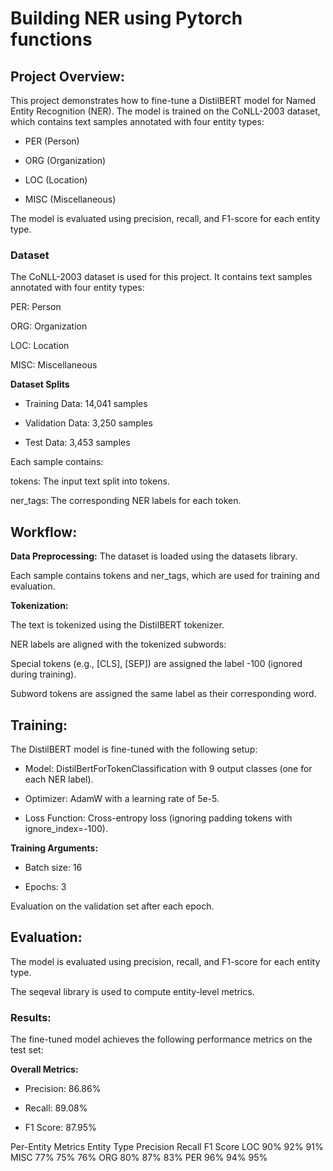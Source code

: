 # Building NER using Pytorch functions 

## Project Overview:
This project demonstrates how to fine-tune a DistilBERT model for Named Entity Recognition (NER). The model is trained on the CoNLL-2003 dataset, which contains text samples annotated with four entity types:

- PER (Person)

- ORG (Organization)

- LOC (Location)

- MISC (Miscellaneous)

The model is evaluated using precision, recall, and F1-score for each entity type.

### **Dataset**
The CoNLL-2003 dataset is used for this project. It contains text samples annotated with four entity types:

PER: Person

ORG: Organization

LOC: Location

MISC: Miscellaneous

**Dataset Splits**

- Training Data: 14,041 samples

- Validation Data: 3,250 samples

- Test Data: 3,453 samples

Each sample contains:

tokens: The input text split into tokens.

ner_tags: The corresponding NER labels for each token.


## Workflow:
**Data Preprocessing:**
The dataset is loaded using the datasets library.

Each sample contains tokens and ner_tags, which are used for training and evaluation.

**Tokenization:**

The text is tokenized using the DistilBERT tokenizer.

NER labels are aligned with the tokenized subwords:

Special tokens (e.g., [CLS], [SEP]) are assigned the label -100 (ignored during training).

Subword tokens are assigned the same label as their corresponding word.

## Training:

The DistilBERT model is fine-tuned with the following setup:

- Model: DistilBertForTokenClassification with 9 output classes (one for each NER label).

- Optimizer: AdamW with a learning rate of 5e-5.

- Loss Function: Cross-entropy loss (ignoring padding tokens with ignore_index=-100).

**Training Arguments:**

- Batch size: 16

- Epochs: 3

Evaluation on the validation set after each epoch.

## Evaluation:

The model is evaluated using precision, recall, and F1-score for each entity type.

The seqeval library is used to compute entity-level metrics.

### **Results:**

The fine-tuned model achieves the following performance metrics on the test set:

**Overall Metrics:**

- Precision: 86.86%

- Recall: 89.08%

- F1 Score: 87.95%

Per-Entity Metrics
Entity Type	Precision	Recall	F1 Score
LOC	90%	92%	91%
MISC	77%	75%	76%
ORG	80%	87%	83%
PER	96%	94%	95%

